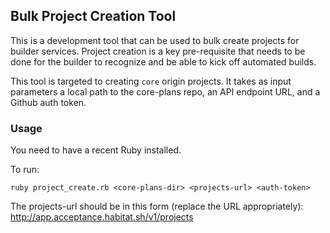 ## Bulk Project Creation Tool

This is a development tool that can be used to bulk create projects for builder
services. Project creation is a key pre-requisite that needs to be done for the
builder to recognize and be able to kick off automated builds.

This tool is targeted to creating ```core``` origin projects. It takes as
input parameters a local path to the core-plans repo, an API endpoint URL,
and a Github auth token.

### Usage

You need to have a recent Ruby installed.

To run:
```
ruby project_create.rb <core-plans-dir> <projects-url> <auth-token>
```

The projects-url should be in this form (replace the URL appropriately):
http://app.acceptance.habitat.sh/v1/projects
